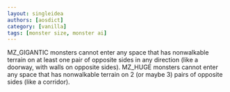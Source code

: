 ```yaml
---
layout: singleidea
authors: [aosdict]
category: [vanilla]
tags: [monster size, monster ai]
---
```

MZ_GIGANTIC monsters cannot enter any space that has nonwalkable terrain on at least one pair of opposite sides in any direction (like a doorway, with walls on opposite sides). MZ_HUGE monsters cannot enter any space that has nonwalkable terrain on 2 (or maybe 3) pairs of opposite sides (like a corridor).
